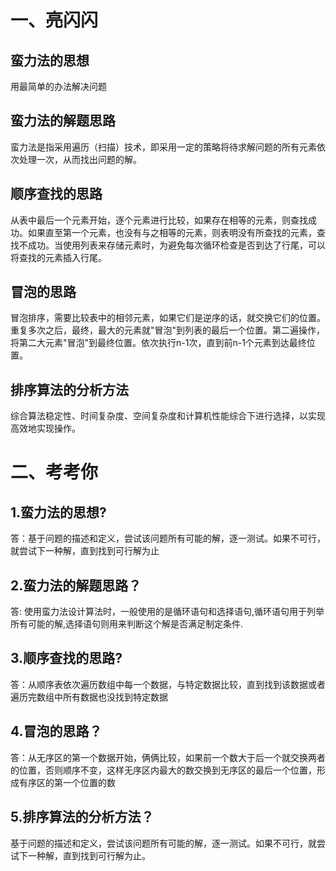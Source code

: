 # 一、亮闪闪
## 蛮力法的思想
用最简单的办法解决问题
## 蛮力法的解题思路
蛮力法是指采用遍历（扫描）技术，即采用一定的策略将待求解问题的所有元素依次处理一次，从而找出问题的解。
## 顺序查找的思路
从表中最后一个元素开始，逐个元素进行比较，如果存在相等的元素，则查找成功。如果直至第一个元素，也没有与之相等的元素，则表明没有所查找的元素，查找不成功。当使用列表来存储元素时，为避免每次循环检查是否到达了行尾，可以将查找的元素插入行尾。
## 冒泡的思路
冒泡排序，需要比较表中的相邻元素，如果它们是逆序的话，就交换它们的位置。重复多次之后，最终，最大的元素就"冒泡"到列表的最后一个位置。第二遍操作，将第二大元素"冒泡"到最终位置。依次执行n-1次，直到前n-1个元素到达最终位置。
## 排序算法的分析方法
综合算法稳定性、时间复杂度、空间复杂度和计算机性能综合下进行选择，以实现高效地实现操作。
# 二、考考你
## 1.蛮力法的思想?
答：基于问题的描述和定义，尝试该问题所有可能的解，逐一测试。如果不可行，就尝试下一种解，直到找到可行解为止
## 2.蛮力法的解题思路？
答: 使用蛮力法设计算法时，一般使用的是循环语句和选择语句,循环语句用于列举所有可能的解,选择语句则用来判断这个解是否满足制定条件.
## 3.顺序查找的思路?
答：从顺序表依次遍历数组中每一个数据，与特定数据比较，直到找到该数据或者遍历完数组中所有数据也没找到特定数据
## 4.冒泡的思路？
答：从无序区的第一个数据开始，俩俩比较，如果前一个数大于后一个就交换两者的位置，否则顺序不变，这样无序区内最大的数交换到无序区的最后一个位置，形成有序区的第一个位置的数
## 5.排序算法的分析方法？
基于问题的描述和定义，尝试该问题所有可能的解，逐一测试。如果不可行，就尝试下一种解，直到找到可行解为止。
